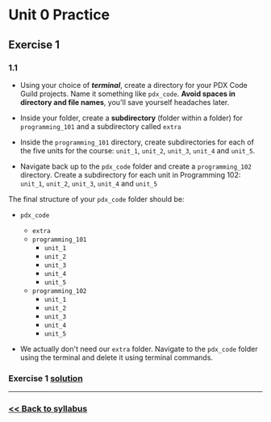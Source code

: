 # Unit 0 Practice

## **Exercise 1**

### **1.1**

- Using your choice of ***terminal***, create a directory for your PDX Code Guild projects. Name it something like `pdx_code`. **Avoid spaces in directory and file names**, you'll save yourself headaches later. 

- Inside your folder, create a **subdirectory** (folder within a folder) for `programming_101` and a subdirectory called `extra`

- Inside the `programming_101` directory, create subdirectories for each of the five units for the course: `unit_1`, `unit_2`, `unit_3`, `unit_4` and `unit_5`.

- Navigate back up to the `pdx_code` folder and create a `programming_102` directory. Create a subdirectory for each unit in Programming 102: `unit_1`, `unit_2`, `unit_3`, `unit_4` and `unit_5`

The final structure of your `pdx_code` folder should be:

- `pdx_code`
  - `extra`
  - `programming_101`
    - `unit_1`
    - `unit_2`
    - `unit_3`
    - `unit_4`
    - `unit_5`
  - `programming_102`
    - `unit_1`
    - `unit_2`
    - `unit_3`
    - `unit_4`
    - `unit_5`

- We actually don't need our `extra` folder. Navigate to the `pdx_code` folder using the terminal and delete it using terminal commands.

### Exercise 1 [solution](solutions/exercise_1_solution.md)

---

### [<< Back to syllabus](https://github.com/PdxCodeGuild/Programming101/)